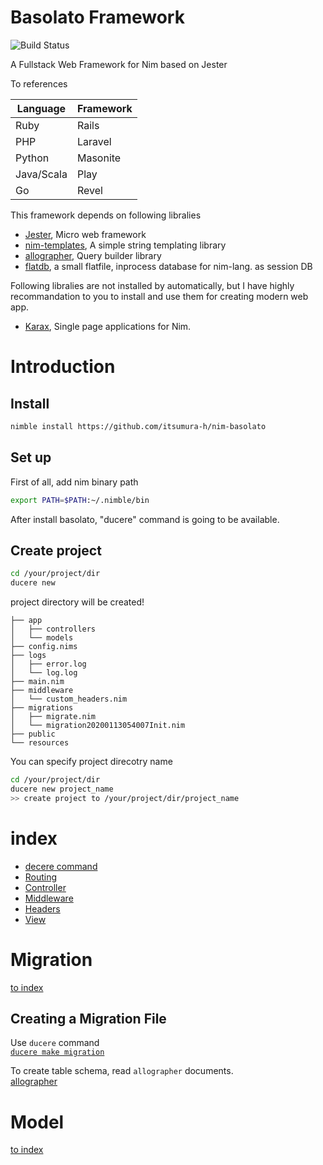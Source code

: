 Basolato Framework
===

![Build Status](https://github.com/itsumura-h/nim-basolato/workflows/Build%20and%20test%20Nim/badge.svg)

A Fullstack Web Framework for Nim based on Jester


To references

|Language|Framework|
|---|---|
|Ruby|Rails|
|PHP|Laravel|
|Python|Masonite|
|Java/Scala|Play|
|Go|Revel|

This framework depends on following libralies
- [Jester](https://github.com/dom96/jester), Micro web framework
- [nim-templates](https://github.com/onionhammer/nim-templates), A simple string templating library
- [allographer](https://github.com/itsumura-h/nim-allographer), Query builder library
- [flatdb](https://github.com/enthus1ast/flatdb), a small flatfile, inprocess database for nim-lang. as session DB

Following libralies are not installed by automatically, but I have highly recommandation to you to install and use them for creating modern web app.
- [Karax](https://github.com/pragmagic/karax), Single page applications for Nim.


# Introduction
## Install
```sh
nimble install https://github.com/itsumura-h/nim-basolato
```

## Set up
First of all, add nim binary path
```sh
export PATH=$PATH:~/.nimble/bin
```
After install basolato, "ducere" command is going to be available.

## Create project
```sh
cd /your/project/dir
ducere new
```

project directory will be created!
```
├── app
│   ├── controllers
│   └── models
├── config.nims
├── logs
│   ├── error.log
│   └── log.log
├── main.nim
├── middleware
│   └── custom_headers.nim
├── migrations
│   ├── migrate.nim
│   └── migration20200113054007Init.nim
├── public
└── resources
```

You can specify project direcotry name
```sh
cd /your/project/dir
ducere new project_name
>> create project to /your/project/dir/project_name
```

# index
- [decere command](./documents/ducere.md)
- [Routing](./documents/routing.md)
- [Controller](./documents/controller.md)
- [Middleware](./documents/middleware.md)
- [Headers](./documents/headers.md)
- [View](./documents/view.md)


# Migration
[to index](#index)

## Creating a Migration File
Use `ducere` command  
[`ducere make migration`](./documents/ducere.md#migration)

To create table schema, read `allographer` documents.  
[allographer](https://github.com/itsumura-h/nim-allographer/blob/master/documents/schema_builder.md)


# Model
[to index](#index)
